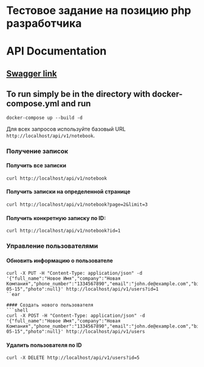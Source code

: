 # Тестовое задание на позицию php разработчика 
# API Documentation 

##  [Swagger link](https://app.swaggerhub.com/apis/SOBOLII21/API/1.0.0#/notebook) 
## To run simply be in the directory with docker-compose.yml and run 
```shell
docker-compose up --build -d
```

 Для всех запросов используйте базовый URL `http://localhost/api/v1/notebook`.

### Получение записок

#### Получить все записки
```shell
curl http://localhost/api/v1/notebook
```

#### Получить записки на определенной странице
```shell
curl http://localhost/api/v1/notebook?page=2&limit=3
```

#### Получить конкретную записку по ID:
```shell
curl http://localhost/api/v1/notebook?id=1
```

### Управление пользователями

#### Обновить информацию о пользователе
```shell
curl -X PUT -H "Content-Type: application/json" -d '{"full_name":"Новое Имя","company":"Новая Компания","phone_number":"1334567890","email":"john.de@example.com","birth_date":"1985-05-15","photo":null}' http://localhost/api/v1/users?id=1
``ear

#### Создать нового пользователя
```shell
curl -X POST -H "Content-Type: application/json" -d '{"full_name":"Новое Имя","company":"Новая Компания","phone_number":"1334567890","email":"john.de@example.com","birth_date":"1985-05-15","photo":null}' http://localhost/api/v1/users
```

#### Удалить пользователя по ID
```shell
curl -X DELETE http://localhost/api/v1/users?id=5
